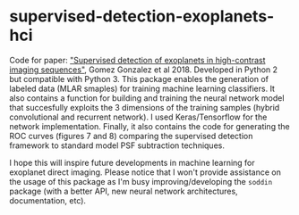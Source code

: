 # supervised-detection-exoplanets-hci

Code for paper: ["Supervised detection of exoplanets in high-contrast imaging sequences"](https://www.aanda.org/articles/aa/abs/2018/05/aa31961-17/aa31961-17.html), Gomez Gonzalez et al 2018. Developed in Python 2
but compatible with Python 3. This package enables the generation of labeled data (MLAR smaples) for training machine learning classifiers. It also contains a function for building and training the neural network model that succesfully exploits the 3 
dimensions of the training samples (hybrid convolutional and recurrent network). I used Keras/Tensorflow for the network 
implementation. Finally, it also contains the code for generating the ROC curves (figures 7 and 8) comparing the supervised
detection framework to standard model PSF subtraction techniques. 

I hope this will inspire future developments in machine learning for exoplanet direct imaging. Please notice that I won't provide
assistance on the usage of this package as I'm busy improving/developing the ``soddin`` package (with a better API, new neural network 
architectures, documentation, etc).


